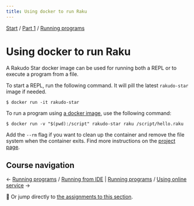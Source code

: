 ```yaml
---
title: Using docker to run Raku
---
```


[Start](../..) / [Part 1](../../part1) / [Running programs](../)

# Using docker to run Raku

A Rakudo Star docker image can be used for running both a REPL or to execute a program from a file.

To start a REPL, run the following command. It will pill the latest `rakudo-star` image if needed.

    $ docker run -it rakudo-star

To run a program using [a docker image](https://hub.docker.com/_/rakudo-star/), use the following command:

    $ docker run -v "$(pwd):/script" rakudo-star raku /script/hello.raku

Add the `--rm` flag if you want to clean up the container and remove the file system when the container exits. Find more instructions on the [project page](https://github.com/Raku/docker).

## Course navigation

← [Running programs](..) / [Running from IDE](../from-ide) | [Running programs](..) / [Using online service](../using-online-services) →

💪 Or jump directly to [the assignments to this section](../assignments).
